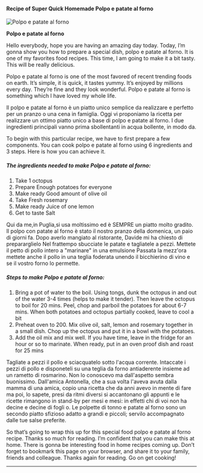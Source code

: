             

#### Recipe of Super Quick Homemade Polpo e patate al forno

![Polpo e patate al forno](https://img-global.cpcdn.com/recipes/b401c8a6049d21d6/751x532cq70/polpo-e-patate-al-forno-recipe-main-photo.jpg)

**Polpo e patate al forno**

Hello everybody, hope you are having an amazing day today. Today, I’m gonna show you how to prepare a special dish, polpo e patate al forno. It is one of my favorites food recipes. This time, I am going to make it a bit tasty. This will be really delicious.

Polpo e patate al forno is one of the most favored of recent trending foods on earth. It’s simple, it is quick, it tastes yummy. It’s enjoyed by millions every day. They’re fine and they look wonderful. Polpo e patate al forno is something which I have loved my whole life.

Il polpo e patate al forno è un piatto unico semplice da realizzare e perfetto per un pranzo o una cena in famiglia. Oggi vi proponiamo la ricetta per realizzare un ottimo piatto unico a base di polpo e patate al forno. I due ingredienti principali vanno prima sbollentanti in acqua bollente, in modo da.

To begin with this particular recipe, we have to first prepare a few components. You can cook polpo e patate al forno using 6 ingredients and 3 steps. Here is how you can achieve it.

##### The ingredients needed to make Polpo e patate al forno:

1.  Take 1 octopus
2.  Prepare Enough potatoes for everyone
3.  Make ready Good amount of olive oil
4.  Take Fresh rosemary
5.  Make ready Juice of one lemon
6.  Get to taste Salt

Qui da me,in Puglia,si usa moltissimo ed è SEMPRE un piatto molto gradito. Il polpo con patate al forno è stato il nostro pranzo della domenica, un paio di giorni fa. Dopo averlo mangiato al ristorante, Davide mi ha chiesto di prepararglielo Nel frattempo sbucciate le patate e tagliatele a pezzi. Mettete il petto di pollo intero a "marinare" in una emulsione Passata la mezz'ora mettete anche il pollo in una teglia foderata unendo il bicchierino di vino e se il vostro forno lo permette.

##### Steps to make Polpo e patate al forno:

1.  Bring a pot of water to the boil. Using tongs, dunk the octopus in and out of the water 3-4 times (helps to make it tender). Then leave the octopus to boil for 20 mins. Peel, chop and parboil the potatoes for about 6-7 mins. When both potatoes and octopus partially cooked, leave to cool a bit
2.  Preheat oven to 200. Mix olive oil, salt, lemon and rosemary together in a small dish. Chop up the octopus and put it in a bowl with the potatoes.
3.  Add the oil mix and mix well. If you have time, leave in the fridge for an hour or so to marinate. When ready, put in an oven proof dish and roast for 25 mins

Tagliate a pezzi il pollo e sciacquatelo sotto l'acqua corrente. Intaccate i pezzi di pollo e disponeteli su una teglia da forno antiaderente insieme ad un rametto di rosmarino. Non lo conoscevo ma dall'aspetto sembra buonissimo. Dall'amica Antonella, che a sua volta l'aveva avuta dalla mamma di una amica, copio una ricetta che da anni avevo in mente di fare ma poi, lo sapete, presi da ritmi diversi si accantonano gli appunti e le ricette rimangono in stand-by per mesi e mesi: in effetti chi di voi non ha decine e decine di fogli o. Le polpette di tonno e patate al forno sono un secondo piatto sfizioso adatto a grandi e piccoli; servilo accompagnato dalle tue salse preferite.

So that’s going to wrap this up for this special food polpo e patate al forno recipe. Thanks so much for reading. I’m confident that you can make this at home. There is gonna be interesting food in home recipes coming up. Don’t forget to bookmark this page on your browser, and share it to your family, friends and colleague. Thanks again for reading. Go on get cooking!

* * *